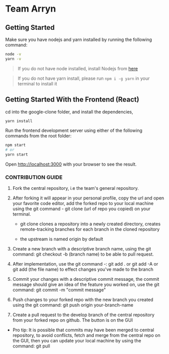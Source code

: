 # Team Arryn

## Getting Started

Make sure you have nodejs and yarn installed by running the following command:

```bash
node -v
yarn -v
```

> If you do not have node installed, install Nodejs from [here](https://nodejs.org/en/download/)

> If you do not have yarn install, please run `npm i -g yarn` in your terminal to install it

## Getting Started With the Frontend (React)

cd into the google-clone folder,  and install the dependencies,

```bash
yarn install
```

Run the frontend development server using either of the following commands from the root folder:

```bash
npm start
# or
yarn start
```

Open [http://localhost:3000](http://localhost:3000) with your browser to see the result.

### CONTRIBUTION GUIDE

1. Fork the central repository, i.e the team's general repository.

2. After forking it will appear in your personal profile, copy the url and open your favorite code editor, add the forked repo to your local machine using the git command - git clone (url of repo you copied) on your terminal.

   - git clone clones a repository into a newly created directory, creates remote-tracking branches for each branch in the cloned repository

   - the upstream is named origin by default

3. Create a new branch with a descriptive branch name, using the git command: git checkout -b (branch name) to be able to pull request.

4. After implementation, use the git command -: git add . or git add -A or git add (the file name) to effect changes you've made to the branch

5. Commit your changes with a descriptive commit message, the commit message should give an idea of the feature you worked on, use the git command: git commit -m "commit message"

6. Push changes to your forked repo with the new branch you created using the git command: git push origin your-branch-name

7. Create a pull request to the develop branch of the central repository from your forked repo on github. The button is on the GUI

- Pro tip: It is possible that commits may have been merged to central repository, to avoid conflicts, fetch and merge from the central repo on the GUI, then you can update your local machine by using the command: git pull
